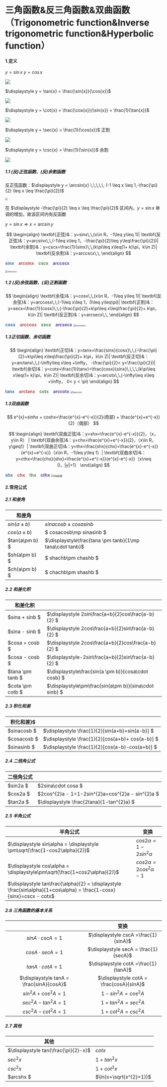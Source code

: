 # 三角函数&反三角函数&双曲函数（Trigonometric function&Inverse trigonometric function&Hyperbolic function）

#### 1.定义

$y = \sin{x}$		$y=\cos{x}$

![](./pic_tri/sin_cos.png)

$\displaystyle y = \tan{x} = \frac{\sin{x}}{\cos{x}}$

![](./pic_tri/tan.png)

$\displaystyle y = \cot{x} = \frac{\cos{x}}{\sin{x}} = \frac{1}{\tan{x}}$

![](./pic_tri/cot.png)

$\displaystyle y = \sec{x} = \frac{1}{\cos{x}}$ 	正割

![](./pic_tri/sec.png)

$\displaystyle y = \csc{x} = \frac{1}{\sin{x}}$ 	 余割

![](/Users/yangchengguoluo/Documents/develop/math/初等函数/pic_tri/csc.png)





##### 1.1 (反)正弦函数、(反)余割函数

反正弦函数：$\displaystyle y = \arcsin{x} \,\,\,\,\, (-1 \leq x \leq 1,-\frac{\pi}{2} \leq x \leq \frac{\pi}{2})$

<img src="./pic_tri/sinToArchsin.png" style="zoom:50%;" />

在 $\displaystyle -\frac{\pi}{2} \leq x \leq \frac{\pi}{2}$ 区间内，$y = \sin{x}$ 单调的增加，故该区间内有反函数

$y = \sin{x} \Rightarrow x = \arcsin{y}$


$$
\begin{align}
\textbf{正弦}&：y=sinx\,\,(x\in R，-1\leq y\leq 1)|
\textbf{反正弦}&：y=arcsinx\,\,(-1\leq x\leq 1，-\frac{\pi}{2}\leq y\leq\frac{\pi}{2})|
\textbf{余割}&：y=cscx=\frac{1}{sinx}\,\,(k\pi\leq x\leq(1+ k)\pi，k\in Z)|
\textbf{反余割}&：y=arccscx\,\,
\end{align}
$$

<font color=#3D70AE>**sinx**</font>&emsp;<font color=#B94D46>**arcsinx**</font>&emsp;<font color=#4F894E>**cscx**</font>&emsp;<font color=#5B45A0>**arccscx**</font>

<img src="./pic_tri/sinxcscx.png" alt="sinxcscx" style="zoom:50%;" />

##### 1.2 (反)余弦函数、(反)正割函数
$$
\begin{align}
\textbf{余弦}&：y=cosx\,\,(x\in R，-1\leq y\leq 1)|
\textbf{反余弦}&：y=arccosx\,\,(-1\leq x\leq 1，0\leq y\leq\pi)|
\textbf{正割}&：y=secx=\frac{1}{cosx}\,\,(-\frac{\pi}{2}+k\pi\leq x\leq\frac{\pi}{2}+ k\pi，k\in Z)|
\textbf{反正割}&：y=arcsecx\,\,
\end{align}
$$

<font color=#3D70AE>**cosx**</font>&emsp;<font color=#B94D46>**arccosx**</font>&emsp;<font color=#4F894E>**secx**</font>&emsp;<font color=#5B45A0>**arcsecx**</font>
<img src="./pic_tri/cosxsecx.png" alt="cosxsecx" style="zoom:50%;" />

##### 1.3正切函数、余切函数
$$
\begin{align}
\textbf{正切}&：y=tanx=\frac{sinx}{cosx}\,\,(-\frac{\pi}{2}+k\pi\leq x\leq\frac{\pi}{2}+ k\pi，k\in Z)|
\textbf{反正切}&：y=arctanx\,\,(-\infty\leq x\leq +\infty， -\frac{\pi}{2}< y<\frac{\pi}{2})|
\textbf{余切}&：y=cotx=\frac{1}{tanx}=\frac{cosx}{sinx}\,\,\,\,(k\pi\leq x\leq(1+ k)\pi，k\in Z)|
\textbf{反余切}&：y=arcotx\,\,(-\infty\leq x\leq +\infty， 0< y < \pi)
\end{align}
$$

<font color=#3D70AE>**tanx**</font>&emsp;<font color=#B94D46>**arctanx**</font>&emsp;<font color=#4F894E>**cotx**</font>&emsp;<font color=#5B45A0>**arccotx**</font>
<img src="./pic_tri/tanxcotx.png" alt="tanxcotx" style="zoom:50%;" />

##### 1.3双曲函数

$$
e^{x}=sinhx + coshx=\frac{e^{x}-e^{-x}}{2}(奇部) + \frac{e^{x}+e^{-x}}{2}（偶部）
$$


$$
\begin{align}
\textbf{双曲正弦}&：y=shx=\frac{e^{x}-e^{-x}}{2}，（x，y\in R） |
\textbf{双曲余弦}&：y=chx=\frac{e^{x}+e^{-x}}{2}，（x\in R，y\geq1）|
\textbf{双曲正切}&：y=thx=\frac{shx}{chx}=\frac{e^{x}-e^{-x}}{e^{x}+e^{-x}}（x\in R，-1\leq y\leq 1）|
\textbf{双曲余切}&：y=cthx=\frac{chx}{shx}=\frac{e^{x}+e^{-x}}{e^{x}-e^{-x}}（x\neq 0，|y|>1）
\end{align}
$$

<font color=#3D70AE>**shx**</font>&emsp;<font color=#B94D46>**chx**</font>&emsp;<font color=#4F894E>**thx**</font>&emsp;<font color=#5B45A0>**cthx**</font>
<img src="./pic_tri/双曲函数.png" alt="双曲函数" style="zoom:50%;" />

#### 2.常用公式

##### 2.1  和差角

| 和差角        |                        |
| ------------- | ---------------------- |
| $sin(a\pm b)$ | $sinacosb\pm cosasinb$ |
|$cos(a\pm b)$ |$ cosacosb\mp sinasinb $|
|$tan(a\pm b) $| $\displaystyle\frac{tana \pm tanb}{1\mp tana\cdot tanb}$ |
|$sh(a\pm b) $|$ shachb\pm chashb $|
|$ch(a\pm b) $|$ chachb\pm shashb $|



##### 2.2  和差化积

|    和差化积    |                        |
| ------------- | ---------------------- |
|$sina + sinb $| $\displaystyle 2sin\frac{a+b}{2}cos\frac{a-b}{2} $ |
|$sina - sinb $| $\displaystyle 2cos\frac{a+b}{2}sin\frac{a-b}{2} $ |
|$cosa + cosb $| $\displaystyle 2cos\frac{a+b}{2}cos\frac{a-b}{2} $ |
|$cosa - cosb $| $\displaystyle-2sin\frac{a+b}{2}sin\frac{a-b}{2} $ |
|$tana \pm tanb $| $\displaystyle\frac{sin(a \pm b)}{cosa\cdot cosb} $ |
|$cota \pm cotb $| $\displaystyle\pm\frac{sin(a\pm b)}{sina\cdot sinb} $ |

##### 2.3 积化和差
|积化和差}$||
| ------------- | ---------------------- |
|$sinacosb $| $\displaystyle \frac{1}{2}[sin(a+b)+sin(a-b)] $ |
|$cosacosb $| $\displaystyle \frac{1}{2}[cos(a+b)+ cos(a-b)] $ |
|$sinasinb $| $\displaystyle \frac{1}{2}[cos(a-b)-cos(a+b)] $ |


##### 2.4 二倍角公式
|二倍角公式||
| ------------- | ---------------------- |
|$sin2a  $| $2sina\cdot cosa  $|
|$cos2a  $| $2cos^{2}a - 1=1-2sin^{2}a=cos^{2}a - sin^{2}a $|
|$tan2a  $| $\displaystyle \frac{2tana}{1-tan^{2}a} $ |


##### 2.5 半角公式
|半角公式|变换|
| ------------- | ---------------------- |
|$\displaystyle sin\alpha = \displaystyle \pm\sqrt{\frac{1-cos2\alpha}{2}}$|$cos2\alpha = 1-2sin^{2}\alpha$|
|$\displaystyle cos\alpha = \displaystyle\pm\sqrt{\frac{1+cos2\alpha}{2}}$|$cos2\alpha = 2cos^{2}\alpha - 1$|
|$\displaystyle tan\frac{\alpha}{2} = \displaystyle \frac{sin\alpha}{1+cos\alpha} = \frac{1-cosx}{sinx}=cscx - cotx$||

##### 2.6 三角函数的基本关系

|                                          |                   变换                   |
| :--------------------------------------: | :--------------------------------------: |
|           $sinA\cdot cscA = 1$           |   $\displaystyle cscA =\frac{1}{sinA}$   |
|          $cosA \cdot secA = 1$           |  $\displaystyle secA = \frac{1}{secA}$   |
|          $tanA \cdot cotA = 1$           |   $\displaystyle cotA =\frac{1}{tanA}$   |
| $\displaystyle tanA = \frac{sinA}{cosA}$ | $\displaystyle cotA = \frac{cosA}{sinA}$ |
|        $sin^{2}A + cos^{2}A = 1$         | $\displaystyle 1 - sin^{2}A = cos^{2}A$  |
|        $sec^{2}A - tan^{2}A = 1$         |        $1 + tan^{2}A = sec^{2}A$         |
|        $csc^{2}A - cot^{2}A = 1$         |        $1 + cot^{2}A = csc^{2}A$         |

##### 2.7 其他
|其他||
| ------------- | ---------------------- |
|$\displaystyle tan(\frac{\pi}{2}-x)$|$cotx$|
|$sec^{2}x$|$1+tan^{2}x$|
|$csc^{2}x$|$1+cot^{2}x$|
|$arcshx $|$\ln(x+\sqrt{x^{2}+1})$|



